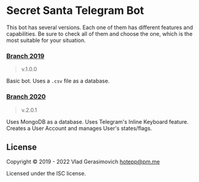 # Secret Santa Telegram Bot

This bot has several versions. Each one of them has different features and capabilities. Be sure to check all of them and choose the one, which is the most suitable for your situation.

### [Branch **2019**](https://github.com/hotepp/secret-santa-telegram-bot/tree/2019)

> v.1.0.0

Basic bot. Uses a `.csv` file as a database.

### [Branch **2020**](https://github.com/hotepp/secret-santa-telegram-bot/tree/2020)

> v.2.0.1

Uses MongoDB as a database. Uses Telegram's Inline Keyboard feature. Creates a User Account and manages User's states/flags.

## License

Copyright © 2019 - 2022 Vlad Gerasimovich <hotepp@pm.me>

Licensed under the ISC license.

